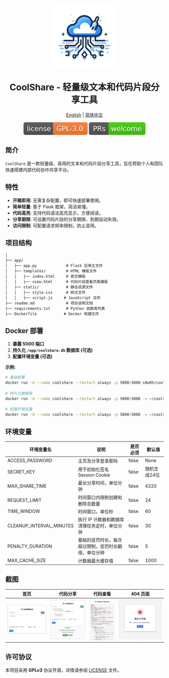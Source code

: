 <p align="center">
<img src="assets/logo.png" alt="coolshare" width="200">
</p>
<h1 align="center">
  CoolShare - 轻量级文本和代码片段分享工具
</h1>

<p align="center">
 <a href="docs/README.en.md">English</a> | <a href="README.md">简体中文</a>
</p>

<p align="center">
  <a href="https://github.com/s0w0h/coolshare/blob/main/LICENSE"><img src="assets/GPL-3.0License.svg" alt="License"></a>
  <a href="https://github.com/s0w0h/coolshare/pulls"><img src="assets/PRs-welcome-brightgreen.svg" alt="PRs Welcome"/></a>
</p>

## 简介

`CoolShare` 是一款轻量级、易用的文本和代码片段分享工具，旨在帮助个人和团队快速搭建内部代码协作共享平台。

## 特性

* **开箱即用**: 无需复杂配置，即可快速部署使用。
* **简单轻量**: 基于 Flask 框架，简洁易懂。
* **代码高亮**:  支持代码语法高亮显示，方便阅读。
* **分享期限**: 可设置代码片段的分享期限，到期自动失效。
* **访问限制**: 可配置请求频率限制，防止滥用。

## 项目结构

```
│  
├── app/
│   ├── app.py             # Flask 应用主文件
│   ├── templates/         # HTML 模板文件
│   │   ├── index.html     # 首页模板
│   │   ├── view.html      # 代码片段查看页面模板
│   ├── static/            # 静态资源文件
│   │   ├── style.css      # 样式文件
│   │   ├── script.js     # JavaScript 文件
├── readme.md              # 项目说明文档
├── requirements.txt       # Python 依赖库列表
├── Dockerfile            # Docker 构建文件
```

## Docker 部署

1. **暴露 5000 端口**
2. **持久化 `/app/coolshare.db` 数据库 (可选)**
3. **配置环境变量 (可选)**

**示例:**

```bash
# 基础部署
docker run -d --name coolshare --restart always -p 5000:5000 s0w0h/coolshare:latest

# 持久化数据库
docker run -d --name coolshare --restart always -p 5000:5000 -v ~/coolshare/db:/app/db s0w0h/coolshare:latest

# 配置环境变量
docker run -d --name coolshare --restart always -p 5000:5000 -v ~/coolshare/db:/app/db -e MAX_SHARE_TIME=100 s0w0h/coolshare:latest
```

## 环境变量

| 环境变量名               | 说明                                                          | 是否必须 | 默认值 |
| ------------------------ | ------------------------------------------------------------- | -------- | ------ |
| ACCESS_PASSWORD          | 主页及分享登录密码                                             | false    | None   |
| SECRET_KEY               | 用于初始化签名Session Cookie                                 | false    | 随机生成24位|
| MAX_SHARE_TIME           | 最长分享时间，单位分钟                                        | false    | 4320  |
| REQUEST_LIMIT            | 时间窗口内限制创建和删除总数量                                | false    | 24     |
| TIME_WINDOW              | 时间窗口，单位秒                                             | false    | 60     |
| CLEANUP_INTERVAL_MINUTES | 执行 IP 计数器和数据库清理任务定时，单位分钟                   | false    | 30     |
| PENALTY_DURATION         | 基础的惩罚时长，每次超过限制，惩罚时长翻倍，单位分钟            | false    | 5      |
| MAX_CACHE_SIZE           | 计数器最大缓存值                                               | false    | 1000   |

## 截图

| 首页 | 代码分享 | 代码查看 | 404 页面 |
|---|---|---|---|
| ![](assets/index.png) | ![](assets/share.png) | ![](assets/view.png) | ![](assets/404.png) |


## 许可协议

本项目采用 **GPLv3** 协议开源，详情请参阅 [LICENSE](LICENSE) 文件。
